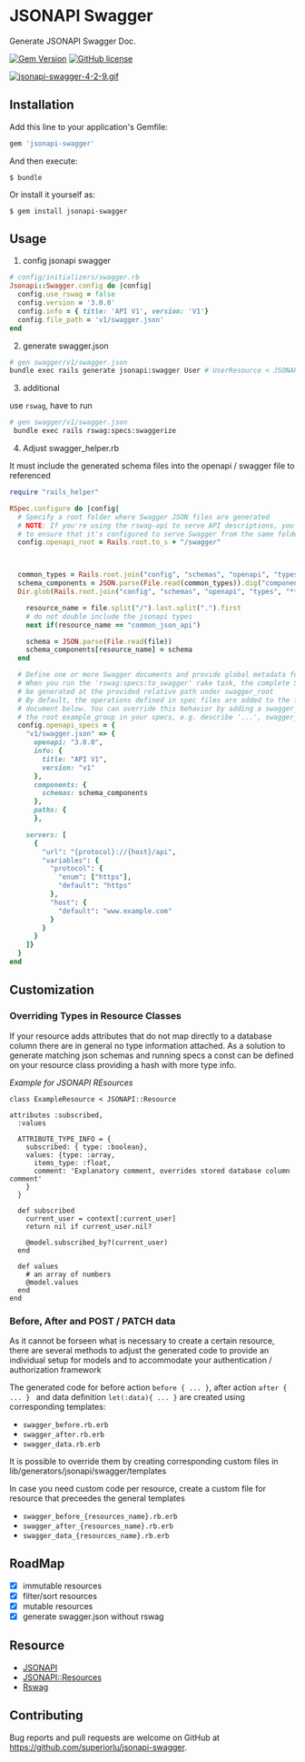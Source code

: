 # JSONAPI Swagger

Generate JSONAPI Swagger Doc.

[![Gem Version](https://img.shields.io/gem/v/jsonapi-swagger.svg)](https://rubygems.org/gems/jsonapi-swagger)
[![GitHub license](https://img.shields.io/github/license/superiorlu/jsonapi-swagger.svg)](https://github.com/superiorlu/jsonapi-swagger/blob/master/LICENSE)

[![jsonapi-swagger-4-2-9.gif](https://i.loli.net/2019/05/05/5ccebf5e782b7.gif)](https://i.loli.net/2019/05/05/5ccebf5e782b7.gif)

## Installation

Add this line to your application's Gemfile:

```ruby
gem 'jsonapi-swagger'
```

And then execute:

    $ bundle

Or install it yourself as:

    $ gem install jsonapi-swagger

## Usage

 1. config jsonapi swagger
```rb
# config/initializers/swagger.rb
Jsonapi::Swagger.config do |config|
  config.use_rswag = false
  config.version = '3.0.0'
  config.info = { title: 'API V1', version: 'V1'}
  config.file_path = 'v1/swagger.json'
end
```


2. generate swagger.json

```sh
# gen swagger/v1/swagger.json
bundle exec rails generate jsonapi:swagger User # UserResource < JSONAPI::Resource
```

3. additional

 use `rswag`, have to run

```sh
# gen swagger/v1/swagger.json
 bundle exec rails rswag:specs:swaggerize
```


4. Adjust swagger_helper.rb

It must include the generated schema files into the openapi / swagger file to referenced

```ruby
require "rails_helper"

RSpec.configure do |config|
  # Specify a root folder where Swagger JSON files are generated
  # NOTE: If you're using the rswag-api to serve API descriptions, you'll need
  # to ensure that it's configured to serve Swagger from the same folder
  config.openapi_root = Rails.root.to_s + "/swagger"



  common_types = Rails.root.join("config", "schemas", "openapi", "types", "common_json_api.schema.json")
  schema_components = JSON.parse(File.read(common_types)).dig("components", "schemas") || {}
  Dir.glob(Rails.root.join("config", "schemas", "openapi", "types", "**.schema.json")).each do |file|

    resource_name = file.split("/").last.split(".").first
    # do not double include the jsonapi types
    next if(resource_name == "common_json_api")

    schema = JSON.parse(File.read(file))
    schema_components[resource_name] = schema
  end

  # Define one or more Swagger documents and provide global metadata for each one
  # When you run the 'rswag:specs:to_swagger' rake task, the complete Swagger will
  # be generated at the provided relative path under swagger_root
  # By default, the operations defined in spec files are added to the first
  # document below. You can override this behavior by adding a swagger_doc tag to the
  # the root example_group in your specs, e.g. describe '...', swagger_doc: 'v2/swagger.json'
  config.openapi_specs = {
    "v1/swagger.json" => {
      openapi: "3.0.0",
      info: {
        title: "API V1",
        version: "v1"
      },
      components: {
        schemas: schema_components
      },
      paths: {
      },

    servers: [
      {
        "url": "{protocol}://{host}/api",
        "variables": {
          "protocol": {
            "enum": ["https"],
            "default": "https"
          },
          "host": {
            "default": "www.example.com"
          }
        }
      }
    ]}
  }
end
```

## Customization 

### Overriding Types in Resource Classes

If your resource adds attributes that do not map directly to a database column there are in general no type information attached. As a solution to generate matching json schemas and running specs a const can be defined on your resource class providing a hash with more type info.

*Example for JSONAPI REsources*

```
class ExampleResource < JSONAPI::Resource

attributes :subscribed,
  :values

  ATTRIBUTE_TYPE_INFO = {
    subscribed: { type: :boolean},
    values: {type: :array, 
      items_type: :float, 
      comment: 'Explanatory comment, overrides stored database column comment'
    }
  }

  def subscribed
    current_user = context[:current_user]
    return nil if current_user.nil?

    @model.subscribed_by?(current_user)
  end

  def values
    # an array of numbers
    @model.values
  end
end
```

### Before, After and POST / PATCH data

As it cannot be forseen what is necessary to create a certain resource, there are several methods to adjust the generated code to provide an individual setup for models and to accommodate your authentication / authorization framework

The generated code for before action ```before { ... }```, after action ```after { ... } ``` and data definition ```let(:data){ ... }``` are created using corresponding templates:

* ```swagger_before.rb.erb```
* ```swagger_after.rb.erb```
* ```swagger_data.rb.erb```

It is possible to override them by creating corresponding custom files in lib/generators/jsonapi/swagger/templates

In case you need custom code per resource, create a custom file for resource that preceedes the general templates

* ```swagger_before_{resources_name}.rb.erb```
* ```swagger_after_{resources_name}.rb.erb```
* ```swagger_data_{resources_name}.rb.erb```

## RoadMap

- [x] immutable resources
- [x] filter/sort resources
- [x] mutable resources
- [x] generate swagger.json without rswag

## Resource

- [JSONAPI](https://jsonapi.org/)
- [JSONAPI::Resources](http://jsonapi-resources.com/)
- [Rswag](https://github.com/domaindrivendev/rswag)

## Contributing

Bug reports and pull requests are welcome on GitHub at
https://github.com/superiorlu/jsonapi-swagger.
